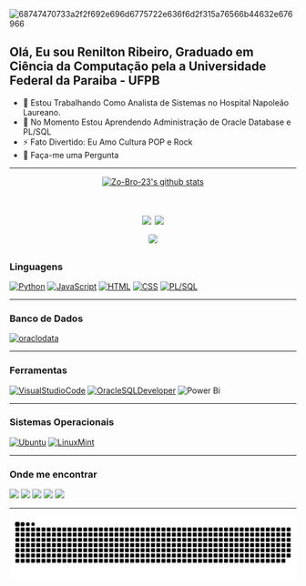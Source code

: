 ![68747470733a2f2f692e696d6775722e636f6d2f315a76566b44632e676966]([https://user-images.githubusercontent.com/74063350/173060591-8a3b515b-6605-446c-a128-08b3ab3adfdd.gif])

## Olá, Eu sou Renilton Ribeiro, Graduado em Ciência da Computação pela a Universidade Federal da Paraiba - UFPB

- 🔭 Estou Trabalhando Como Analista de Sistemas no Hospital Napoleão Laureano.
- 🌱 No Momento Estou Aprendendo Administração de Oracle Database e PL/SQL
- ⚡ Fato Divertido: Eu Amo Cultura POP e Rock
- 💬 Faça-me uma Pergunta

---
<p align="center">
  <a href="https://github.com/vn7n24fzkq/github-profile-summary-cards"><img align="center" src="http://github-profile-summary-cards.vercel.app/api/cards/profile-details?username=Reniwtz&theme=tokyonight" alt="Zo-Bro-23's github stats" /></a>
</p>
<h1 align="center">
<div>
<img height="170em" src="https://github-readme-stats.vercel.app/api?username=Reniwtz&show_icons=true&theme=tokyonight&include_all_commits=true&count_private=true">    
<img height="170em" src="https://github-readme-stats.vercel.app/api/top-langs/?username=Reniwtz&layout=compact&langs_count=6&theme=tokyonight">
</div>
<img style="border: 1px solid white; border-radius: 4px;" height="203px" src="https://github-readme-streak-stats.herokuapp.com/?user=Reniwtz&theme=tokyonight&hide_border=true">
 </details>
 
 <br>
 
 ### Linguagens

[![Python](https://img.shields.io/badge/Python-3776AB?style=for-the-badge&logo=python&logoColor=white)](https://python.org/docs) [![JavaScript](https://img.shields.io/badge/JavaScript-F7DF1E?style=for-the-badge&logo=javascript&logoColor=black)](https://developer.mozilla.org/pt-BR/docs/Web/JavaScript)
[![HTML](https://img.shields.io/badge/HTML-239120?style=for-the-badge&logo=html5&logoColor=white)]([https://developer.mozilla.org/en-US/docs/Web/HTML) [![CSS](https://img.shields.io/badge/CSS-239120?&style=for-the-badge&logo=css3&logoColor=white)](https://developer.mozilla.org/en-US/docs/Web/CSS) [![PL/SQL](https://img.shields.io/badge/PL/SQL-F80000?style=for-the-badge&logo=oracle&logoColor=white)](https://docs.oracle.com/cd/E11882_01/appdev.112/e25519/toc.htm) 

---

### Banco de Dados

[![oraclodata](https://img.shields.io/badge/Oracle-F80000?style=for-the-badge&logo=oracle&logoColor=white)](https://www.oracle.com/br/database/)

---

### Ferramentas

[![VisualStudioCode](https://img.shields.io/badge/Visual_Studio_Code-007ACC?style=for-the-badge&logo=visualstudiocode&logoColor=white)](https://code.visualstudio.com/) [![OracleSQLDeveloper](https://img.shields.io/badge/Oracle_SQL_Developer-F80000?style=for-the-badge&logo=oracle&logoColor=white)](https://www.oracle.com/database/sqldeveloper/) ![Power Bi](https://img.shields.io/badge/power_bi-F2C811?style=for-the-badge&logo=powerbi&logoColor=black)

---

### Sistemas Operacionais

[![Ubuntu](https://img.shields.io/badge/Ubuntu-E95420?style=for-the-badge&logo=ubuntu&logoColor=white)](https://ubuntu.com/) [![LinuxMint](https://img.shields.io/badge/Windows-0078D6?style=for-the-badge&logo=windows&logoColor=white)](https://www.microsoft.com/pt-br/windows)

---

### Onde me encontrar

<div> 
  <a href="https://www.instagram.com/reniltonribeiiro/" target="_blank"><img src="https://img.shields.io/badge/-Instagram-%23E4405F?style=for-the-badge&logo=instagram&logoColor=white" target="_blank"></a>
 <a href="https://discord.gg/2QrF5FSc" target="_blank"><img src="https://img.shields.io/badge/Discord-7289DA?style=for-the-badge&logo=discord&logoColor=white" target="_blank"></a> 
  <a href = "mailto:contatoreniltonjpb@gmail.com"><img src="https://img.shields.io/badge/-Gmail-%23333?style=for-the-badge&logo=gmail&logoColor=white" target="_blank"></a>
  <a href="https://www.linkedin.com/in/renilton-ribeiro-de-oliveira-62406b12a/" target="_blank"><img src="https://img.shields.io/badge/-LinkedIn-%230077B5?style=for-the-badge&logo=linkedin&logoColor=white" target="_blank"></a> 
  <a href = "https://wa.me/5583986953427"target="_blank"><img src="https://img.shields.io/badge/WhatsApp-25D366?style=for-the-badge&logo=whatsapp&logoColor=white"target="_blank"></a>
</div>

---

 <picture>
  <source media="(prefers-color-scheme: dark)" srcset="https://raw.githubusercontent.com/Reniwtz/Reniwtz/output/github-contribution-grid-snake-dark.svg">
  <source media="(prefers-color-scheme: light)" srcset="https://raw.githubusercontent.com/Rewnitz/Reniwtz/output/github-contribution-grid-snake.svg">
  <img alt="github contribution grid snake animation" src="https://raw.githubusercontent.com/Reniwtz/Reniwtz/output/github-contribution-grid-snake.svg">
</picture>

